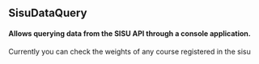 ## **SisuDataQuery**

#### Allows querying data from the SISU API through a console application.

Currently you can check the weights of any course registered in the sisu
